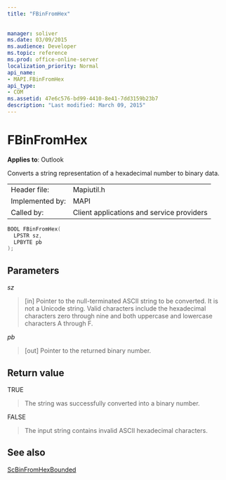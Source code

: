```yaml
---
title: "FBinFromHex"
 
 
manager: soliver
ms.date: 03/09/2015
ms.audience: Developer
ms.topic: reference
ms.prod: office-online-server
localization_priority: Normal
api_name:
- MAPI.FBinFromHex
api_type:
- COM
ms.assetid: 47e6c576-bd99-4410-8e41-7dd3159b23b7
description: "Last modified: March 09, 2015"
---
```


# FBinFromHex

  
  
**Applies to**: Outlook 
  
Converts a string representation of a hexadecimal number to binary data. 
  
|||
|:-----|:-----|
|Header file:  <br/> |Mapiutil.h  <br/> |
|Implemented by:  <br/> |MAPI  <br/> |
|Called by:  <br/> |Client applications and service providers  <br/> |
   
```cpp
BOOL FBinFromHex(
  LPSTR sz,
  LPBYTE pb
);
```

## Parameters

 _sz_
  
> [in] Pointer to the null-terminated ASCII string to be converted. It is not a Unicode string. Valid characters include the hexadecimal characters zero through nine and both uppercase and lowercase characters A through F.
    
 _pb_
  
> [out] Pointer to the returned binary number.
    
## Return value

TRUE 
  
> The string was successfully converted into a binary number. 
    
FALSE 
  
> The input string contains invalid ASCII hexadecimal characters.
    
## See also



[ScBinFromHexBounded](scbinfromhexbounded.md)

